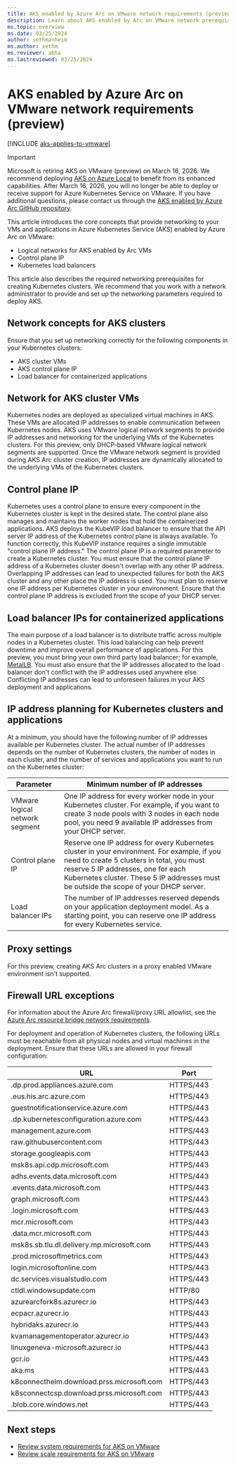 ```yaml
---
title: AKS enabled by Azure Arc on VMware network requirements (preview)
description: Learn about AKS enabled by Arc on VMware network prerequisites.
ms.topic: overview
ms.date: 03/25/2024
author: sethmanheim
ms.author: sethm
ms.reviewer: abha
ms.lastreviewed: 03/25/2024
---
```


# AKS enabled by Azure Arc on VMware network requirements (preview)

[!INCLUDE [aks-applies-to-vmware](includes/aks-hci-applies-to-skus/aks-applies-to-vmware.md)]

> [!IMPORTANT]
> Microsoft is retiring AKS on VMware (preview) on March 16, 2026. We recommend deploying [AKS on Azure Local](aks-whats-new-23h2.md) to benefit from its enhanced capabilities. After March 16, 2026, you will no longer be able to deploy or receive support for Azure Kubernetes Service on VMware. If you have additional questions, please contact us through the [AKS enabled by Azure Arc GitHub repository](https://aka.ms/aksarc-github).

This article introduces the core concepts that provide networking to your VMs and applications in Azure Kubernetes Service (AKS) enabled by Azure Arc on VMware:

- Logical networks for AKS enabled by Arc VMs
- Control plane IP
- Kubernetes load balancers

This article also describes the required networking prerequisites for creating Kubernetes clusters. We recommend that you work with a network administrator to provide and set up the networking parameters required to deploy AKS.

## Network concepts for AKS clusters

Ensure that you set up networking correctly for the following components in your Kubernetes clusters:

- AKS cluster VMs
- AKS control plane IP
- Load balancer for containerized applications

## Network for AKS cluster VMs

Kubernetes nodes are deployed as specialized virtual machines in AKS. These VMs are allocated IP addresses to enable communication between Kubernetes nodes. AKS uses VMware logical network segments to provide IP addresses and networking for the underlying VMs of the Kubernetes clusters. For this preview, only DHCP-based VMware logical network segments are supported. Once the VMware network segment is provided during AKS Arc cluster creation, IP addresses are dynamically allocated to the underlying VMs of the Kubernetes clusters.

## Control plane IP

Kubernetes uses a control plane to ensure every component in the Kubernetes cluster is kept in the desired state. The control plane also manages and maintains the worker nodes that hold the containerized applications. AKS deploys the KubeVIP load balancer to ensure that the API server IP address of the Kubernetes control plane is always available. To function correctly, this KubeVIP instance requires a single immutable "control plane IP address." The control plane IP is a required parameter to create a Kubernetes cluster. You must ensure that the control plane IP address of a Kubernetes cluster doesn't overlap with any other IP address. Overlapping IP addresses can lead to unexpected failures for both the AKS cluster and any other place the IP address is used. You must plan to reserve one IP address per Kubernetes cluster in your environment. Ensure that the control plane IP address is excluded from the scope of your DHCP server.

## Load balancer IPs for containerized applications

The main purpose of a load balancer is to distribute traffic across multiple nodes in a Kubernetes cluster. This load balancing can help prevent downtime and improve overall performance of applications. For this preview, you must bring your own third party load balancer; for example, [MetalLB](https://metallb.org/installation/). You must also ensure that the IP addresses allocated to the load balancer don't conflict with the IP addresses used anywhere else. Conflicting IP addresses can lead to unforeseen failures in your AKS deployment and applications.

## IP address planning for Kubernetes clusters and applications

At a minimum, you should have the following number of IP addresses available per Kubernetes cluster. The actual number of IP addresses depends on the number of Kubernetes clusters, the number of nodes in each cluster, and the number of services and applications you want to run on the Kubernetes cluster:

| Parameter    | Minimum number of IP addresses |
|------------------|---------|
| VMware logical network segment | One IP address for every worker node in your Kubernetes cluster. For example, if you want to create 3 node pools with 3 nodes in each node pool, you need 9 available IP addresses from your DHCP server. |
| Control plane IP | Reserve one IP address for every Kubernetes cluster in your environment. For example, if you need to create 5 clusters in total, you must reserve 5 IP addresses, one for each Kubernetes cluster. These 5 IP addresses must be outside the scope of your DHCP server. |
| Load balancer IPs | The number of IP addresses reserved depends on your application deployment model. As a starting point, you can reserve one IP address for every Kubernetes service. |

## Proxy settings

For this preview, creating AKS Arc clusters in a proxy enabled VMware environment isn't supported.

## Firewall URL exceptions

For information about the Azure Arc firewall/proxy URL allowlist, see the [Azure Arc resource bridge network requirements](/azure/azure-arc/resource-bridge/network-requirements#firewallproxy-url-allowlist).

For deployment and operation of Kubernetes clusters, the following URLs must be reachable from all physical nodes and virtual machines in the deployment. Ensure that these URLs are allowed in your firewall configuration:

| URL | Port |
|---|---|
|.dp.prod.appliances.azure.com | HTTPS/443 |
|.eus.his.arc.azure.com    | HTTPS/443 |
|guestnotificationservice.azure.com | HTTPS/443 |
|.dp.kubernetesconfiguration.azure.com | HTTPS/443 |
|management.azure.com | HTTPS/443 |
|raw.githubusercontent.com | HTTPS/443 |
|storage.googleapis.com | HTTPS/443 |
|msk8s.api.cdp.microsoft.com | HTTPS/443 |
|adhs.events.data.microsoft.com | HTTPS/443 |
|.events.data.microsoft.com | HTTPS/443 |
|graph.microsoft.com | HTTPS/443 |
|.login.microsoft.com | HTTPS/443 |
|mcr.microsoft.com | HTTPS/443 |
|.data.mcr.microsoft.com | HTTPS/443 |
|msk8s.sb.tlu.dl.delivery.mp.microsoft.com | HTTPS/443 |
|.prod.microsoftmetrics.com | HTTPS/443 | 
|login.microsoftonline.com | HTTPS/443 |
|dc.services.visualstudio.com | HTTPS/443 |
|ctldl.windowsupdate.com | HTTP/80 |
|azurearcfork8s.azurecr.io | HTTPS/443 |
|ecpacr.azurecr.io | HTTPS/443 |
|hybridaks.azurecr.io | HTTPS/443 |
|kvamanagementoperator.azurecr.io |    HTTPS/443 |
|linuxgeneva-microsoft.azurecr.io    | HTTPS/443 |
|gcr.io    | HTTPS/443 |
|aka.ms    | HTTPS/443 |
|k8connecthelm.download.prss.microsoft.com | HTTPS/443 |
|k8sconnectcsp.download.prss.microsoft.com | HTTPS/443 |
|.blob.core.windows.net | HTTPS/443 |

## Next steps

- [Review system requirements for AKS on VMware](aks-vmware-system-requirements.md)
- [Review scale requirements for AKS on VMware](aks-vmware-scale-requirements.md)
